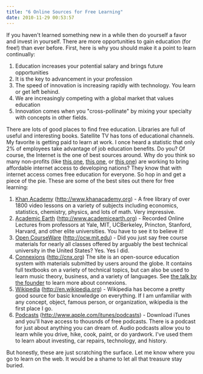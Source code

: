 ```yaml
---
title: "6 Online Sources for Free Learning"
date: 2010-11-29 00:53:57
---
```


If you haven't learned something new in a while then do yourself a favor and invest in yourself. There are more opportunities to gain education (for free!) than ever before. First, here is why you should make it a point to learn continually:

1.  Education increases your potential salary and brings future opportunities
2.  It is the key to advancement in your profession
3.  The speed of innovation is increasing rapidly with technology. You learn or get left behind.
4.  We are increasingly competing with a global market that values education
5.  Innovation comes when you "cross-pollinate" by mixing your specialty with concepts in other fields.

There are lots of good places to find free education. Libraries are full of useful and interesting books. Satellite TV has tons of educational channels. My favorite is getting paid to learn at work. I once heard a statistic that only 2% of employees take advantage of job education benefits. Do you? Of course, the Internet is the one of best sources around. Why do you think so many non-profits (like <a href="http://50x15.org/our-mission" target="_blank" rel="noopener noreferrer" title="50 x 15">this one</a>, <a href="http://www.laptop.org/en/" target="_blank" rel="noopener noreferrer" title="One Laptop Per Child">this one</a>, or <a href="http://www.worldwideworkshop.org/" target="_blank" rel="noopener noreferrer" title="World Wide Workshop">this one</a>) are working to bring affordable internet access to developing nations? They know that with internet access comes free education for everyone. So hop in and get a piece of the pie. These are some of the best sites out there for free learning:

1.  [Khan Academy][1] (http://www.khanacademy.org) - A free library of over 1800 video lessons on a variety of subjects including economics, statistics, chemistry, physics, and lots of math. Very impressive.
2.  <a href="http://www.academicearth.org/" target="_blank" rel="noopener noreferrer" title="Academic earth">Academic Earth</a> (http://www.academicearth.org) - Recorded Online Lectures from professors at Yale, MIT, UCBerkeley, Princton, Stanford, Harvard, and other elite universities. You have to see it to believe it!
3.  [Open CourseWare][2] (http://ocw.mit.edu) - Did you just say free course materials for nearly all classes offered by arguably the best technical university in the United States? Yes. Yes I did.
4.  [Connexions][3] (http://cnx.org) The site is an open-source education system with materials submitted by users around the globe. It contains full textbooks on a variety of technical topics, but can also be used to learn music theory, business, and a variety of languages. See <a href="http://www.ted.com/talks/lang/eng/richard_baraniuk_on_open_source_learning.html" target="_blank" rel="noopener noreferrer" title="Open Source Learning">the talk by the founder</a> to learn more about connexions.
5.  <a href="http://en.wikipedia.org/wiki/Main_Page" target="_blank" rel="noopener noreferrer" title="Wikipedia">Wikipedia</a> (http://en.wikipedia.org) - Wikipedia has become a pretty good source for basic knowledge on everything. If I am unfamiliar with any concept, object, famous person, or organization, wikipedia is the first place I go.
6.  <a href="http://www.apple.com/itunes/podcasts/" target="_blank" rel="noopener noreferrer" title="Podcasts">Podcasts</a> (http://www.apple.com/itunes/podcasts) - Download iTunes and you'll have access to thousnds of free podcasts. There is a podcast for just about anything you can dream of. Audio podcasts allow you to learn while you drive, hike, cook, paint, or do yardwork. I've used them to learn about investing, car repairs, technology, and history.

 [1]: http://www.khanacademy.org/
 [2]: http://ocw.mit.edu
 [3]: http://cnx.org

But honestly, these are just scratching the surface. Let me know where you go to learn on the web. It would be a shame to let all that treasure stay buried.
